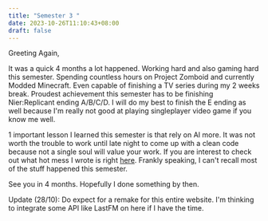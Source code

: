 ```yaml
---
title: "Semester 3 "
date: 2023-10-26T11:10:43+08:00
draft: false
---
```

<p>
Greeting Again,

It was a quick 4 months a lot happened. Working hard and also gaming hard this semester. Spending countless hours on Project Zomboid and currently Modded Minecraft. Even capable of finishing a TV series during my 2 weeks break. Proudest achievement this semester has to be finishing Nier:Replicant ending A/B/C/D. I will do my best to finish the E ending as well because I'm really not good at playing singleplayer video game if you know me well.

1 important lesson I learned this semester is that rely on AI more. It was not worth the trouble to work until late night to come up with a clean code because not a single soul will value your work. If you are interest to check out what hot mess I wrote is right <a href="https://github.com/huveewomg/PWP-Assignment">here</a>. Frankly speaking, I can't recall most of the stuff happened this semester.

See you in 4 months. Hopefully I done something by then.

Update (28/10): Do expect for a remake for this entire website. I'm thinking to integrate some API like LastFM on here if I have the time. 
</p>
